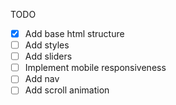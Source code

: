 TODO

- [x] Add base html structure
- [ ] Add styles
- [ ] Add sliders
- [ ] Implement mobile responsiveness
- [ ] Add nav
- [ ] Add scroll animation
